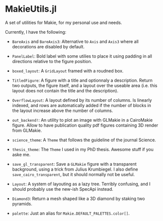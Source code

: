 # MakieUtils.jl

A set of utilities for Makie, for my personal use and needs.

Currently, I have the following:

- `BareAxis` and `BareAxis3`: Alternative to `Axis` and `Axis3` where
  all decorations are disabled by default.

- `PanelLabel`: Bold label with some utilies to place it using padding in
  all directions relative to the figure position.

- `boxed_layout`: A `GridLayout` framed with a roudned box.

- `TitledFigure`: A figure with a title and optionnaly a description.
  Return two outputs, the figure itself, and a layout over the useable area
  (i.e. this layout does not contain the title and the description).

- `OverflowLayout`: A layout defined by its number of columns.
  Is linearly indexed, and rows are automatically added if the number
  of blocks in the layout increase above the number of columns.

- `out_backend!`: An utility to plot an image with GLMakie in a
  CairoMakie figure. Allow to have publication quality pdf figures
  containing 3D render from GLMakie.

- `science_theme`: A `Theme` that follows the guideline of the journal Science.

- `thesis_theme`: The `Theme` I used in my PhD thesis.
  Awesome stuff if you aske me.

- `save_gl_transparent`: Save a `GLMakie` figure with a transparent background,
  using a trick from Julius Krumbiegel.
  I also define `save_cairo_transparent`, but it should normally not be useful.

- `Layout`: A system of layouting as a lazy tree.
  Terribly confusing, and I should probably use the new-ish SpecApi instead.

- `Diamond3`: Return a mesh shaped like a 3D diamond by staking two
  pyramids.

- `palette`: Just an alias for `Makie.DEFAULT_PALETTES.color[]`.
